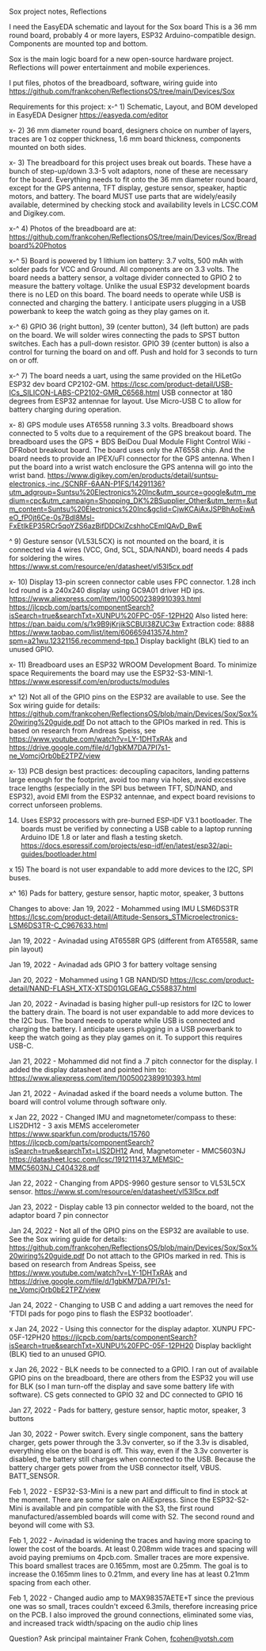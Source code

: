 Sox project notes, Reflections

I need the EasyEDA schematic and layout for the Sox board
This is a 36 mm round board, probably 4 or more layers,
ESP32 Arduino-compatible design. Components are mounted top and bottom.

Sox is the main logic board for a new open-source hardware
project. Reflections will power entertainment and mobile
experiences.

I put files, photos of the breadboard, software, wiring guide into
https://github.com/frankcohen/ReflectionsOS/tree/main/Devices/Sox

Requirements for this project:
x-^ 1) Schematic, Layout, and BOM developed in EasyEDA Designer https://easyeda.com/editor

x- 2) 36 mm diameter round board, designers choice on number of layers, traces are
1 oz copper thickness, 1.6 mm board thickness, components mounted on both
sides.

x- 3) The breadboard for this project uses break out boards. These
have a bunch of step-up/down 3.3-5 volt adaptors, none of these are
necessary for the board. Everything needs to fit onto the 36 mm diameter
round board, except for the GPS antenna, TFT display, gesture sensor,
speaker, haptic motors, and battery. The board MUST use parts that are
widely/easily available, determined by checking stock and availability
levels in LCSC.COM and Digikey.com.

x-^ 4) Photos of the breadboard are at:
https://github.com/frankcohen/ReflectionsOS/tree/main/Devices/Sox/Breadboard%20Photos

x-^ 5) Board is powered by 1 lithium ion battery: 3.7 volts, 500 mAh with
solder pads for VCC and Ground.
All components are on 3.3 volts.
The board needs a battery sensor, a voltage divider connected to GPIO 2
to measure the battery voltage. Unlike the usual ESP32 development boards
there is no LED on this board.
The board needs to operate while USB is connected and charging the battery.
I anticipate users plugging in a USB powerbank to keep the watch going as
they play games on it.

x-^ 6) GPIO 36 (right button), 39 (center button), 34 (left button) are pads on the
board. We will solder wires connecting the pads to SPST button switches.
Each has a pull-down resistor. GPIO 39 (center button) is also a control for
turning the board on and off. Push and hold for 3 seconds to turn on or off.

x-^ 7) The board needs a uart, using the same provided on the HiLetGo ESP32 dev board
CP2102-GM. https://lcsc.com/product-detail/USB-ICs_SILICON-LABS-CP2102-GMR_C6568.html
USB connector at 180 degrees from ESP32 antennae for layout. Use Micro-USB C
to allow for battery charging during operation.

x- 8) GPS module uses AT6558 running 3.3 volts. Breadboard shows connected to 5 volts
due to a requirement of the GPS breakout board. The breadboard uses the GPS + BDS
BeiDou Dual Module Flight Control Wiki - DFRobot breakout board. The board uses
only the AT6558 chip. And the board needs to provide an IPEX/uFl connector for the GPS antenna.
When I put the board into a wrist watch enclosure the GPS antenna will go into the wrist band.
https://www.digikey.com/en/products/detail/suntsu-electronics,-inc./SCNRF-6AAN-P1FS/14291136?utm_adgroup=Suntsu%20Electronics%20Inc&utm_source=google&utm_medium=cpc&utm_campaign=Shopping_DK%2BSupplier_Other&utm_term=&utm_content=Suntsu%20Electronics%20Inc&gclid=CjwKCAiAxJSPBhAoEiwAeO_fP0jt6Ce-0s7Bdl8Msl-FxEtlkEP35RCr5qoYZS6azBifDDCklZcshhoCEmIQAvD_BwE

^ 9) Gesture sensor (VL53L5CX) is not mounted on the board, it is connected via
4 wires (VCC, Gnd, SCL, SDA/NAND), board needs 4 pads for soldering the wires.
https://www.st.com/resource/en/datasheet/vl53l5cx.pdf

x- 10) Display 13-pin screen connector cable uses FPC connector. 1.28 inch lcd round is
a 240x240 display using GC9A01 driver HD ips.
https://www.aliexpress.com/item/1005002389910393.html
https://jlcpcb.com/parts/componentSearch?isSearch=true&searchTxt=XUNPU%20FPC-05F-12PH20
Also listed here:
https://pan.baidu.com/s/1x9B9jKrjikSCBUI38ZUC3w Extraction code: 8888
https://www.taobao.com/list/item/606659413574.htm?spm=a21wu.12321156.recommend-tpp.1
Display backlight (BLK) tied to an unused GPIO.

x- 11) Breadboard uses an ESP32 WROOM Development Board. To minimize space Requirements
the board may use the ESP32-S3-MINI-1.
https://www.espressif.com/en/products/modules

x^ 12) Not all of the GPIO pins on the ESP32 are available to use.
See the Sox wiring guide for details:
https://github.com/frankcohen/ReflectionsOS/blob/main/Devices/Sox/Sox%20wiring%20guide.pdf
Do not attach to the GPIOs marked in red.
This is based on research from Andreas Speiss, see
https://www.youtube.com/watch?v=LY-1DHTxRAk and
https://drive.google.com/file/d/1gbKM7DA7PI7s1-ne_VomcjOrb0bE2TPZ/view

x- 13) PCB design best practices: decoupling capacitors, landing patterns large enough
for the footprint, avoid too many via holes, avoid excessive trace lengths (especially
in the SPI bus between TFT, SD/NAND, and ESP32), avoid EMI from the ESP32 antennae, and
expect board revisions to correct unforseen problems.

14) Uses ESP32 processors with pre-burned ESP-IDF V3.1 bootloader. The boards must
be verified by connecting a USB cable to a laptop running Arduino IDE 1.8 or later
and flash a testing sketch.
https://docs.espressif.com/projects/esp-idf/en/latest/esp32/api-guides/bootloader.html

x 15) The board is not user expandable to add more devices to the I2C, SPI buses.

x^ 16) Pads for battery, gesture sensor, haptic motor, speaker, 3 buttons

Changes to above:
Jan 19, 2022 - Mohammed using IMU LSM6DS3TR
https://lcsc.com/product-detail/Attitude-Sensors_STMicroelectronics-LSM6DS3TR-C_C967633.html

Jan 19, 2022 - Avinadad using AT6558R GPS (different from AT6558R, same pin layout)

Jan 19, 2022 - Avinadad ads GPIO 3 for battery voltage sensing

Jan 20, 2022 - Mohammed using 1 GB NAND/SD
https://lcsc.com/product-detail/NAND-FLASH_XTX-XTSD01GLGEAG_C558837.html

Jan 20, 2022 - Avinadad is basing higher pull-up resistors for I2C to lower the
battery drain. The board is not user expandable to add more devices to the I2C bus.
The board needs to operate while USB is connected and charging the battery.
I anticipate users plugging in a USB powerbank to keep the watch going as
they play games on it. To support this requires USB-C.

Jan 21, 2022 - Mohammed did not find a .7 pitch connector for the display.
I added the display datasheet and pointed him to:
https://www.aliexpress.com/item/1005002389910393.html

Jan 21, 2022 - Avinadad asked if the board needs a volume button. The board
will control volume through software only.

x Jan 22, 2022 - Changed IMU and magnetometer/compass to these:
LIS2DH12 - 3 axis MEMS accelerometer
https://www.sparkfun.com/products/15760
https://jlcpcb.com/parts/componentSearch?isSearch=true&searchTxt=LIS2DH12
And,
Magnetometer - MMC5603NJ
https://datasheet.lcsc.com/lcsc/1912111437_MEMSIC-MMC5603NJ_C404328.pdf

Jan 22, 2022 - Changing from APDS-9960 gesture sensor to VL53L5CX sensor.
https://www.st.com/resource/en/datasheet/vl53l5cx.pdf

Jan 23, 2022 - Display cable 13 pin connector welded to the board,
not the adaptor board 7 pin connector

Jan 24, 2022 - Not all of the GPIO pins on the ESP32 are available to use.
See the Sox wiring guide for details:
https://github.com/frankcohen/ReflectionsOS/blob/main/Devices/Sox/Sox%20wiring%20guide.pdf
Do not attach to the GPIOs marked in red.
This is based on research from Andreas Speiss, see
https://www.youtube.com/watch?v=LY-1DHTxRAk and
https://drive.google.com/file/d/1gbKM7DA7PI7s1-ne_VomcjOrb0bE2TPZ/view

Jan 24, 2022 - Changing to USB C and adding a uart removes the need
for 'FTDI pads for pogo pins to flash the ESP32 bootloader'.

x Jan 24, 2022 - Using this connector for the display adaptor. XUNPU FPC-05F-12PH20
https://jlcpcb.com/parts/componentSearch?isSearch=true&searchTxt=XUNPU%20FPC-05F-12PH20
Display backlight (BLK) tied to an unused GPIO.

x Jan 26, 2022 - BLK  needs to be connected to a GPIO. I ran out of available GPIO pins
on the breadboard, there are others from the ESP32 you will use for BLK (so I man
turn-off the display and save some battery life with software).
CS gets connected to GPIO 32 and DC connected to GPIO 16

Jan 27, 2022 - Pads for battery, gesture sensor, haptic motor, speaker, 3 buttons

Jan 30, 2022 - Power switch. Every single component, sans the battery charger,
gets power through the 3.3v converter, so if the 3.3v is disabled, everything
else on the board is off. This way, even if the 3.3v converter is disabled,
the battery still charges when connected to the USB. Because the battery
charger gets power from the USB connector itself, VBUS. BATT_SENSOR.

Feb 1, 2022 - ESP32-S3-Mini is a new part and difficult to find in stock at
the moment. There are some for sale on AliExpress. Since the ESP32-S2-Mini is
available and pin compatible with the S3, the first round manufactured/assembled
boards will come with S2. The second round and beyond will come with S3.

Feb 1, 2022 - Avinadad is widening the traces and having more spacing
to lower the cost of the boards. At least 0.208mm wide traces and spacing
will avoid paying premiums on 4pcb.com. Smaller traces are more expensive.
This board smallest traces are 0.165mm, most are 0.25mm. The goal is to
increase the 0.165mm lines to 0.21mm, and every line has at least 0.21mm
spacing from each other.

Feb 1, 2022 - Changed audio amp to MAX98357AETE+T since the previous one
was so small, traces couldn't exceed 6.3mils, therefore increasing price
on the PCB. I also improved the ground connections, eliminated some vias,
and increased track width/spacing on the audio chip lines

Question? Ask principal maintainer Frank Cohen, fcohen@votsh.com
